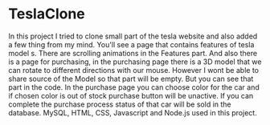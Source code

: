 # TeslaClone
In this project I tried to clone small part of the tesla website and also added a few thing from my mind.
You'll see a page that contains features of tesla model s.
There are scrolling animations in the Features part.
And also there is a page for purchasing, in the purchasing page there is a 3D model that we can rotate to different directions with our mouse.
However I wont be able to share source of the Model so that part will be empty. But you can see that part in the code.
In the purchase page you can choose color for the car and if chosen color is out of stock purchase button will be unactive.
If you can complete the purchase process status of that car will be sold in the database.
MySQL, HTML, CSS, Javascript and Node.js used in this project.

